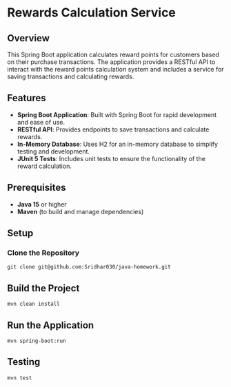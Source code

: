 # Rewards Calculation Service

## Overview

This Spring Boot application calculates reward points for customers based on their purchase transactions. The application provides a RESTful API to interact with the reward points calculation system and includes a service for saving transactions and calculating rewards.

## Features

- **Spring Boot Application**: Built with Spring Boot for rapid development and ease of use.
- **RESTful API**: Provides endpoints to save transactions and calculate rewards.
- **In-Memory Database**: Uses H2 for an in-memory database to simplify testing and development.
- **JUnit 5 Tests**: Includes unit tests to ensure the functionality of the reward calculation.

## Prerequisites

- **Java 15** or higher
- **Maven** (to build and manage dependencies)

## Setup

### Clone the Repository
```git clone git@github.com:Sridhar030/java-homework.git```

## Build the Project
```mvn clean install```

## Run the Application
```mvn spring-boot:run```

## Testing
```mvn test```

